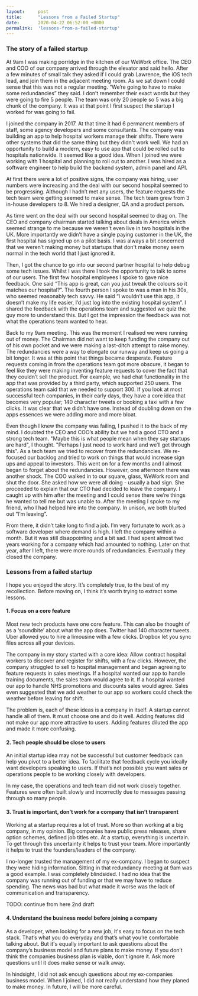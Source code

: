 ```yaml
---
layout:     post
title:      "Lessons from a Failed Startup"
date:       2020-04-22 06:52:00 +0000
permalink:  'lessons-from-a-failed-startup'
---
```


### The story of a failed startup

At 9am I was making porridge in the kitchen of our WeWork office. The CEO and COO of our company arrived through the elevator and said hello. After a few minutes of small talk they asked if I could grab Lawrence, the iOS tech lead, and join them in the adjacent meeting room. As we sat down I could sense that this was not a regular meeting. “We’re going to have to make some redundancies” they said. I don’t remember their exact words but they were going to fire 5 people. The team was only 20 people so 5 was a big chunk of the company. It was at that point I first suspect the startup I worked for was going to fail.

I joined the company in 2017. At that time it had 6 permanent members of staff, some agency developers and some consultants. The company was building an app to help hospital workers manage their shifts. There were other systems that did the same thing but they didn't work well. We had an opportunity to build a modern, easy to use app that could be rolled out to hospitals nationwide. It seemed like a good idea. When I joined we were working with 1 hospital and planning to roll out to another. I was hired as a software engineer to help build the backend system, admin panel and API.

At first there were a lot of positive signs, the company was hiring, user numbers were increasing and the deal with our second hospital seemed to be progressing. Although I hadn’t met any users, the feature requests the tech team were getting seemed to make sense. The tech team grew from 3 in-house developers to 8. We hired a designer, QA and a product person.

As time went on the deal with our second hospital seemed to drag on. The CEO and company chairman started talking about deals in America which seemed strange to me because we weren't even live in two hospitals in the UK. More importantly we didn’t have a single paying customer in the UK, the first hospital has signed up on a pilot basis. I was always a bit concerned that we weren’t making money but startups that don't make money seem normal in the tech world that I just ignored it.

Then, I got the chance to go into our second partner hospital to help debug some tech issues. Whilst I was there I took the opportunity to talk to some of our users. The first few hospital employees I spoke to gave nice feedback. One said “This app is great, can you just tweak the colours so it matches our hospital?”. The fourth person I spoke to was a man in his 30s, who seemed reasonably tech savvy. He said “I wouldn’t use this app, it doesn’t make my life easier, I’d just log into the existing hospital system”. I shared the feedback with the operations team and suggested we quiz the guy more to understand this. But I got the impression the feedback was not what the operations team wanted to hear.

Back to my 9am meeting. This was the moment I realised we were running out of money. The Chairman did not want to keep funding the company out of his own pocket and we were making a last-ditch attempt to raise money. The redundancies were a way to elongate our runway and keep us going a bit longer. It was at this point that things became desperate. Feature requests coming in from the operations team got more obscure, it began to feel like they were making inventing feature requests to cover the fact that they couldn’t sell the product. For example, we had chat functionality in the app that was provided by a third party, which supported 250 users. The operations team said that we needed to support 300. If you look at most successful tech companies, in their early days, they have a core idea that becomes very popular; 140 character tweets or booking a taxi with a few clicks. It was clear that we didn’t have one. Instead of doubling down on the apps essences we were adding more and more bloat.

Even though I knew the company was failing, I pushed it to the back of my mind. I doubted the CEO and COO’s ability but we had a good CTO and a strong tech team. "Maybe this is what people mean when they say startups are hard", I thought. "Perhaps I just need to work hard and we’ll get through this". As a tech team we tried to recover from the redundancies. We re-focused our backlog and tried to work on things that would increase sign ups and appeal to investors. This went on for a few months and I almost began to forget about the redundancies. However, one afternoon there was another shock. The COO walked in to our square, glass, WeWork room and shut the door. She asked how we were all doing - usually a bad sign. She proceeded to explain that our CTO had decided to leave the company. I caught up with him after the meeting and I could sense there we’re things he wanted to tell me but was unable to. After the meeting I spoke to my friend, who I had helped hire into the company. In unison, we both blurted out “I’m leaving”.

From there, it didn’t take long to find a job. I’m very fortunate to work as a software developer where demand is high. I left the company within a month. But it was still disappointing and a bit sad. I had spent almost two years working for a company which had amounted to nothing. Later on that year, after I left, there were more rounds of redundancies. Eventually they closed the company.

### Lessons from a failed startup

I hope you enjoyed the story. It’s completely true, to the best of my recollection. Before moving on, I think it’s worth trying to extract some lessons.

#### 1. Focus on a core feature

Most new tech products have one core feature. This can also be thought of as a ‘soundbite’ about what the app does. Twitter had 140 character tweets. Uber allowed you to hire a limousine with a few clicks. Dropbox let you sync files across all your devices.

The company in my story started with a core idea: Allow contract hospital workers to discover and register for shifts, with a few clicks. However, the company struggled to sell to hospital management and began agreeing to feature requests in sales meetings. If a hospital wanted our app to handle training documents, the sales team would agree to it. If a hospital wanted our app to handle NHS promotions and discounts sales would agree. Sales even suggested that we add weather to our app so workers could check the weather before leaving for shift.

The problem is, each of these ideas is a company in itself. A startup cannot handle all of them. It must choose one and do it well. Adding features did not make our app more attractive to users. Adding features diluted the app and made it more confusing.

#### 2. Tech people should be close to users

An initial startup idea may not be successful but customer feedback can help you pivot to a better idea. To facilitate that feedback cycle you ideally want developers speaking to users. If that’s not possible you want sales or operations people to be working closely with developers.

In my case, the operations and tech team did not work closely together. Features were often built slowly and incorrectly due to messages passing through so many people.

#### 3. Trust is important, don’t work for a company that isn’t transparent

Working at a startup requires a lot of trust. More so than working at a big company, in my opinion. Big companies have public press releases, share option schemes, defined job titles etc. At a startup, everything is uncertain. To get through this uncertainty it helps to trust your team. More importantly it helps to trust the founders/leaders of the company.

I no-longer trusted the management of my ex-company. I began to suspect they were hiding information. Sitting in that redundancy meeting at 9am was a good example. I was completely blindsided. I had no idea that the company was running out of funding or that we may have to reduce spending. The news was bad but what made it worse was the lack of communication and transparency.

TODO: continue from here 2nd draft

#### 4. Understand the business model before joining a company

As a developer, when looking for a new job, it's easy to focus on the tech stack. That’s what you do everyday and that’s what you’re comfortable talking about. But it's equally important to ask questions about the company’s business model and future plans to make money. If you don’t think the companies business plan is viable, don't ignore it. Ask more questions until it does make sense or walk away.

In hindsight, I did not ask enough questions about my ex-companies business model. When I joined, I did not really understand how they planed to make money. In future, I will be more careful.

